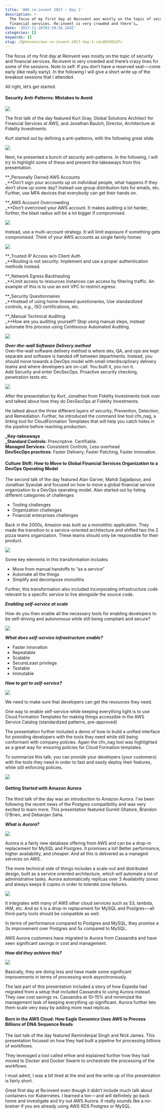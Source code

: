 ```yaml
---
title: 'AWS re:invent 2017 — Day 1'
description: >-
  The focus of my first day at Reinvent was mostly on the topic of security and
  financial services. Re:invent is very crowded and there’s…
date: '2017-11-28T03:50:56.264Z'
categories: []
keywords: []
slug: /@phennex/aws-re-invent-2017-day-1-c4cdb5955dfc
---
```


The focus of my first day at Reinvent was mostly on the topic of security and financial services. Re:invent is very crowded and there’s crazy lines for some of the sessions. Note to self: If you don’t have a reserved seat — come early (like really early). In the following I will give a short write up of the breakout sessions that I attended.

All right, let’s get started.

#### Security Anti-Patterns: Mistakes to Avoid

![](img/1__TjRW94gHYjs__palVBqkjQg.jpeg)

The first talk of the day featured Kurt Gray, Global Solutions Architect for Financial Services at AWS, and Jonathan Baulch, Director, Architecture at Fidelity Investments.

Kurt started out by defining a anti-patterns, with the following great slide.

![](img/1__m2kcg__p7IScCIdxvrDptnQ.jpeg)

Next, he presented a bunch of security anti-patterns. In the following, I will try to highlight some of these and present the takeaways from this presentation.

**_Personally Owned AWS Accounts  
_**Don’t sign your accounts up on individual people, what happens if they don’t show up some day? Instead use group distribution lists for emails, etc. Further, use MFA devices that everybody can get their hands on.

**_AWS Account Overcrowding  
_**Don’t overcrowd your AWS account. It makes auditing a lot harder, further, the blast radius will be a lot bigger if compromised.

![](img/1__QcZoBsmZEniiDwqy7GqT9A.jpeg)

Instead, use a multi-account strategy. It will limit exposure if something gets compromised. Think of your AWS accounts as single family homes

![](img/1__c9rCVwu9T12mkCz6JlF8YQ.jpeg)

**_Trusted IP Access w/o Client Auth  
_**Routing is not security. Implement and use a proper authentication methods instead.

**_Network Egress Backhauling  
_**Limit access to resources instances can access by filtering traffic. An example of this is to use an exit VPC to restrict egress.

**_Security Questionnaires  
_**Instead of using home-brewed questionaries, Use standardized controls, e.g., ISO certifications, etc.

**_Manual Technical Auditing  
_**How are you auditing yourself? Stop using manual steps, instead automate this process using Continuous Automated Auditing.

![](img/1__qNDNRcQTbUxfPKgqeig6ow.jpeg)

**_Over-the-wall Software Delivery method_**   
Over-the-wall software delivery method is where dev, QA, and ops are kept separate and software is handed off between departments. Instead, you should move towards a DevOps model with small interdisciplinary delivery teams and where developers are on-call. You built it, you run it.  
Add Security and enter DevSecOps. Proactive security checking, penetration tests etc.

![](img/1__XBpWdEbrn2mqU7bl5mkBfw.jpeg)

After the presentation by Kurt, Jonathan from Fidelity Investments took over and talked about how they do DevSecOps at Fidelity Investments.

He talked about the three different layers of security; Prevention, Detection, and Remediation. Further, he introduced the command line tool cfn\_nag, a linting tool for CloudFormation Templates that will help you catch holes in the pipeline before reaching production.

**_Key-takeaways  
_Standard Controls**: Prescriptive. Certifiable.  
**Managed Services**: Consistent Controls, Less overhead  
**DevSecOps practices**: Faster Delivery, Faster Patching, Faster Innovation.

#### Culture Shift: How to Move to Global Financial Services Organization to a DevOps Operating Model

The second talk of the day featured Alan Garver, Mahdi Sajjadpour, and Jonathan Sywulak and focused on how to move a global financial service organization to a DevOps operating model. Alan started out by listing different categories of challenges

*   Tooling challenges
*   Organization challenges
*   Financial enterprises challenges

Back in the 2000s, Amazon was built as a monolithic application. They made the transition to a service-oriented architecture and shifted two the 2 pizza teams organization. These teams should only be responsible for their product.

![](img/1__OlyNVAloIUGuQ270Nb8WUQ.jpeg)

Some key elements in this transformation includes

*   Move from manual handoffs to “as a service”
*   Automate all the things
*   Simplify and decompose monoliths

Further, this transformation also included incorporating infrastructure code relevant to a specific service to live alongside the source code.

**_Enabling self-service at scale_**

How do you then enable all the necessary tools for enabling developers to be self-driving and autonomous while still being compliant and secure?

![](img/1__Z28x5Z8biZiHR2ZcM__KJeg.jpeg)

**_What does self-service infrastructure enable?_**

*   Faster innovation
*   Repeatable
*   Scalable
*   SecureLeast privilege
*   Testable
*   Immutable

**_How to get to self-service?_**

![](img/1__s__QQIxwA__9B77VwMh__pV8A.jpeg)

We need to make sure that developers can get the resources they need.

One way to enable self-service while keeping everything tight is to use Cloud Formation Templates for making things accessible in the AWS Service Catalog (standardized patterns, pre-approved)

The presentation further included a demo of how to build a unified interface for providing developers with the tools they need while still being conformant with company policies. Again the cfn\_nag tool was highlighted as a great way for ensuring policies for Cloud Formation templates.

To summarize this talk; you can provide your developers (your customers) with the tools they need in order to fast and easily deploy their features, while still enforcing policies.

![](img/1__wZgF2HSRkdZhjM1wEMb7rg.jpeg)

#### Getting Started with Amazon Aurora

The third talk of the day was an introduction to Amazon Aurora. I’ve been following the recent news of the Postgres compatibility and was very excited to learn more. This presentation featured Gurmit Ghatore, Brandon O’Brien, and Debanjan Saha.

**_What is Aurora?_**

![](img/1__gB__yxbOGuZfRI15MBO__3Sw.jpeg)

Aurora is a fairly new database offering from AWS and can be a drop-in replacement for MySQL and Postgres. It promises a lot! Better performance, higher availability, and cheaper. And all this is delivered as a managed services on AWS.

The more technical side of things includes a scale-out and distributed design, built as a service oriented architecture, which will automate a lot of administrative tasks. Aurora automatically replicas over 3 Availability zones and always keeps 6 copies in order to tolerate zone failures.

![](img/1__vGq__14XNWDXx3QyZx35RbQ.jpeg)

It integrates with many of AWS other cloud services such as S3, lambda, IAM, etc. And as it is a drop-in replacement for MySQL and Postgres — all third-party tools should be compatible as well.

In terms of performance compared to Postgres and MySQL, they promise a 3x improvement over Postgres and 5x compared to MySQL.

AWS Aurora customers have migrated to Aurora from Cassandra and have seen significant savings in cost and management.

**_How did they achieve this?_**

![](img/1__m3kMbVDHLUECu6iYMXV4hg.jpeg)

Basically, they are doing less and have made some significant improvements in terms of processing work asynchronously.

The last part of this presentation included a story of how Expedia had migrated from a setup that included Cassandra to using Aurora instead.   
They saw cost savings vs. Cassandra at 10–15% and minimized the management task of keeping everything up significant. Aurora further lets them scale very easy by adding more read replicas.

#### Born in the AWS Cloud: How Eagle Genomics Uses AWS to Process Billions of DNA Sequence Reads

The last talk of the day featured Raminderpal Singh and Nick James. This presentation focused on how they had built a pipeline for processing billions of workflows.

They leveraged a tool called eHive and explained further how they had moved to Docker and Docker Swarm to orchestrate the processing of the workflows.

I must admit, I was a bit tired at the end and the write up of this presentation is fairly short.

Great first day at Re:invent even though it didn’t include much talk about containers nor Kubernetes. I learned a ton — and will definitely go back home and investigate and try out AWS Aurora. It really sounds like a no-brainer if you are already using AWS RDS Postgres or MySQL.